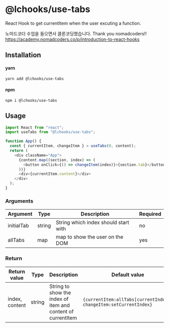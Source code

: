 # @lchooks/use-tabs

React Hook to get currentItem when the user excuting a function.

노마드코더 수업을 들으면서 클론코딩했습니다.
Thank you nomadcoders!!
https://academy.nomadcoders.co/p/introduction-to-react-hooks

## Installation

#### yarn

`yarn add @lchooks/use-tabs`

#### npm

`npm i @lchooks/use-tabs`

## Usage

```js
import React from "react";
import useTabs from "@lchooks/use-tabs";

function App() {
  const { currentItem, changeItem } = useTabs(0, content);
  return (
    <div className="App">
      {content.map((section, index) => (
        <button onClick={() => changeItem(index)}>{section.tab}</button>
      ))}
      <div>{currentItem.content}</div>
    </div>
  );
}
```

### Arguments

| Argument  | Type     | Description                                         | Required |
| --------- | -------- | --------------------------------------------------- | -------- |
| initialTab   | string   | String which index should start with | no      |
| allTabs | map | map to show the user on the DOM      | yes      | 

### Return

| Return value | Type   | Description                                                             | Default value |
| ------------ | ------ | ----------------------------------------------------------------------- | ------------- |
| index, content | string | String to show the index of item and content of currentItem | `{currentItem:allTabs[currentIndex], changeItem:setCurrentIndex}`  |